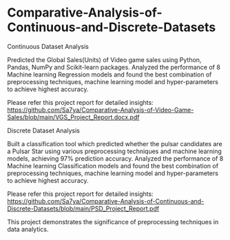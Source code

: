 # Comparative-Analysis-of-Continuous-and-Discrete-Datasets

Continuous Dataset Analysis

Predicted the Global Sales(Units) of Video game sales using Python, Pandas, NumPy and Scikit-learn packages.
Analyzed the performance of 8 Machine learning Regression models and found the best combination of preprocessing techniques, machine learning model and hyper-parameters to achieve highest accuracy. 

Please refer this project report for detailed insights: https://github.com/Sa7ya/Comparative-Analysis-of-Video-Game-Sales/blob/main/VGS_Project_Report.docx.pdf

Discrete Dataset Analysis

Built a classification tool which predicted whether the pulsar candidates are a Pulsar Star using various preprocessing techniques and machine learning models, achieving 97% prediction accuracy. Analyzed the performance of 8 Machine learning Classification models and found the best combination of preprocessing techniques, machine learning model and hyper-parameters to achieve highest accuracy. 

Please refer this project report for detailed insights: https://github.com/Sa7ya/Comparative-Analysis-of-Continuous-and-Discrete-Datasets/blob/main/PSD_Project_Report.pdf

This project demonstrates the significance of preprocessing techniques in data analytics.
